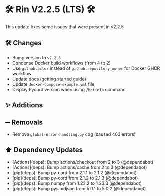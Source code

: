 # 🛠️ Rin V2.2.5 (LTS) 🛠️

This update fixes some issues that were present in v2.2.5
## 🛠️ Changes
- Bump version to `v2.2.6`
- Condense Docker build workflows (from 4 to 2)
- Use `github.actor` instead of `github.repository_owner` for Docker GHCR workflow 
- Update docs (getting started guide)
- Update `docker-compose-example.yml` file
- Display Pycord version when using `/botinfo` command

## ✨ Additions

## ➖ Removals

- Remove `global-error-handling.py` cog (caused 403 errors)
## ⬆️ Dependency Updates

- \[Actions](deps)\: Bump actions/checkout from 2 to 3 (@dependabot)
- \[Actions](deps)\: Bump actions/cache from 2 to 3 (@dependabot)
- \[pip](deps)\: Bump py-cord from 2.1.1 to 2.1.2 (@dependabot)
- \[pip](deps)\: Bump py-cord from 2.1.2 to 2.1.3 (@dependabot)
- \[pip](deps)\: Bump numpy from 1.23.2 to 1.23.3 (@dependabot)
- \[pip](deps)\: Bump pysimdjson from 5.0.1 to 5.0.2 (@dependabot)